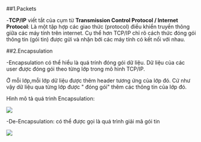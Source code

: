 ##1.Packets

-**TCP/IP** viết tắt của cụm từ **Transmission Control Protocol / Internet Protocol**: Là một tập hợp các giao thức (protocol) điều khiển truyền thông giữa các máy tính trên internet. Cụ thể hơn TCP/IP chỉ rõ cách thức đóng gói thông tin (gói tin) được gửi và nhận bới các máy tính có kết nối với nhau.

##2.Encapsulation

-Encapsulation có thể hiểu là quá trính đóng gói dữ liệu. Dữ liệu của các user được đóng gói theo từng lớp trong mô hình TCP/IP.

Ở mỗi lớp,mỗi lớp dữ liệu được thêm header tương ứng của lớp đó. Cứ như vậy dữ liệu qua từng lớp được " đóng gói" thêm các thông tin của lớp đó.

Hình mô tả quá trình Encapsulation:

<img src="https://mqhuy.files.wordpress.com/2012/04/ip-encapsulation1.gif">

-De-Encapsulation: có thể được gọi là quá trình giải mã gói tin

<img src="https://mqhuy.files.wordpress.com/2012/04/01fig08.gif">
